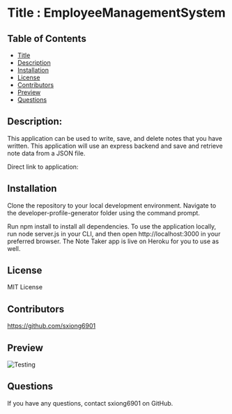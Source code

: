 # Title : EmployeeManagementSystem

  ## Table of Contents
  * [Title](#Title)
  * [Description](#Description)
  * [Installation](#Installation)
  * [License](#license)
  * [Contributors](#Contributors)
  * [Preview](#Preview)
  * [Questions](#Questions)

  ## Description:
  This application can be used to write, save, and delete notes that you have written. This application will use an express backend and save and retrieve note data from a JSON file.

   Direct link to application: 
  
  ## Installation
  Clone the repository to your local development environment.
  Navigate to the developer-profile-generator folder using the command prompt.

  Run npm install to install all dependencies. To use the application locally, run node server.js in your CLI, and then open http://localhost:3000 in your preferred browser. The Note Taker app is live on Heroku for you to use as well.



  ## License
  MIT License
  
  ## Contributors
  https://github.com/sxiong6901
  
  ## Preview
  ![Testing]()
  
 
  ## Questions
  If you have any questions, contact sxiong6901 on GitHub.
